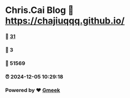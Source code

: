 # Chris.Cai Blog :link: https://chajiuqqq.github.io/ 
### :page_facing_up: [31](https://chajiuqqq.github.io//tag.html) 
### :speech_balloon: 3 
### :hibiscus: 51569 
### :alarm_clock: 2024-12-05 10:29:18 
### Powered by :heart: [Gmeek](https://github.com/Meekdai/Gmeek)
